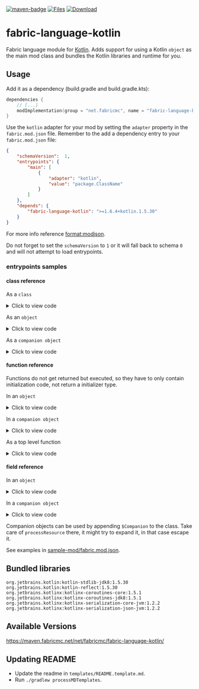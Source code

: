 [![maven-badge](https://img.shields.io/maven-metadata/v/https/maven.fabricmc.net/net/fabricmc/fabric-language-kotlin/maven-metadata.xml.svg?style=flat-square&logo=Kotlin)](https://maven.fabricmc.net/net/fabricmc/fabric-language-kotlin)
[![Files](https://curse.nikky.moe/api/img/308769/files?logo&style=flat-square)](https://minecraft.curseforge.com/projects/308769/files)
[![Download](https://curse.nikky.moe/api/img/308769?logo&style=flat-square)](https://curse.nikky.moe/api/url/308769?version=1.14-Snapshot)

# fabric-language-kotlin
Fabric language module for [Kotlin](https://kotlinlang.org/). Adds support for using a Kotlin `object` as the main mod class and bundles the Kotlin libraries and runtime for you.

## Usage

Add it as a dependency (build.gradle and build.gradle.kts):

```kotlin
dependencies {
    // [...]
    modImplementation(group = "net.fabricmc", name = "fabric-language-kotlin", version = "1.6.4+kotlin.1.5.30")
}
```

Use the `kotlin` adapter for your mod by setting the `adapter` property in the `fabric.mod.json` file. 
Remember to the add a dependency entry to your `fabric.mod.json` file:

```json
{
    "schemaVersion":  1, 
    "entrypoints": {
        "main": [
            {
                "adapter": "kotlin",
                "value": "package.ClassName"
            }
        ]
    },
    "depends": {
        "fabric-language-kotlin": ">=1.6.4+kotlin.1.5.30"
    }
}
```

For more info reference [format:modjson](https://fabricmc.net/wiki/format:modjson).

Do not forget to set the `schemaVersion` to `1` or it will fall back to schema `0` and will not attempt to load entrypoints.

### entrypoints samples

#### class reference

As a `class`

<details>
  <summary>Click to view code</summary><p>

```json
{
    "adapter": "kotlin",
    "value": "mymod.MyMod"
}
```

```kotlin
package mymod
class MyMod : ModInitializer {
    override fun onInitialize() {
        TODO()
    }
}
```
</p></details>

As an `object`

<details>
  <summary>Click to view code</summary><p>

```json
{
    "adapter": "kotlin",
    "value": "mymod.MyMod"
}
```

```kotlin
package mymod
object MyMod : ModInitializer {
    override fun onInitialize() {
        TODO()
    }
}
```
</p></details>

As a `companion object`

<details>
  <summary>Click to view code</summary><p>

```json
{
    "adapter": "kotlin",
    "value": "mymod.MyMod$Companion"
}
```

```kotlin
package mymod
class MyMod {
    companion object : ModInitializer {
        override fun onInitialize() {
            TODO()
        }
    }
}
```
</p></details>

#### function reference

Functions do not get returned but executed, 
so they have to only contain initialization code, 
not return a initializer type.

In an `object`

<details>
  <summary>Click to view code</summary><p>

```json
{
    "adapter": "kotlin",
    "value": "mymod.MyMod::init"
}
```

```kotlin
package mymod
object MyMod  {
    fun init() {
        TODO()
    }
}
```
</p></details>

In a `companion object`
<details>
  <summary>Click to view code</summary><p>

```json
{
    "adapter": "kotlin",
    "value": "mymod.MyMod$Companion::init"
}
```

```kotlin
package mymod
class MyMod  {
    companion object {
        fun init() {
            TODO()
        }
    }
}
```
</p></details>

As a top level function

<details>
  <summary>Click to view code</summary><p>

The classname gets constructed by taking the filename and appending `Kt`.
```json
{
    "adapter": "kotlin",
    "value": "mymod.MyModKt::init"
}
```

File: `src/main/kotlin/mymod/MyMod.kt`
```kotlin
package mymod

fun init() {
    TODO()
}
```
</p></details>

#### field reference

In an `object`

<details>
  <summary>Click to view code</summary><p>

```json
{
    "adapter": "kotlin",
    "value": "mymod.MyMod::initializer"
}
```

```kotlin
package mymod
object MyMod  {
    val initializer = ModInitializer {
        TODO()
    }
}
```
</p></details>

In a `companion object`

<details>
  <summary>Click to view code</summary><p>

```json
{
    "adapter": "kotlin",
    "value": "mymod.MyMod$Companion::initializer"
}
```

```kotlin
package mymod
class MyMod  {
    companion object {
        val initializer = ModInitializer {
            TODO()
        }
    }
}
```
</p></details>

Companion objects can be used by appending `$Companion` to the class.
Take care of `processResource` there, it might try to expand it, in that case escape it.

See examples in [sample-mod/fabric.mod.json](https://github.com/FabricMC/fabric-language-kotlin/blob/master/sample-mod/src/main/resources/fabric.mod.json).

## Bundled libraries

```
org.jetbrains.kotlin:kotlin-stdlib-jdk8:1.5.30
org.jetbrains.kotlin:kotlin-reflect:1.5.30
org.jetbrains.kotlinx:kotlinx-coroutines-core:1.5.1
org.jetbrains.kotlinx:kotlinx-coroutines-jdk8:1.5.1
org.jetbrains.kotlinx:kotlinx-serialization-core-jvm:1.2.2
org.jetbrains.kotlinx:kotlinx-serialization-json-jvm:1.2.2
```

## Available Versions

https://maven.fabricmc.net/net/fabricmc/fabric-language-kotlin/

## Updating README

- Update the readme in `templates/README.template.md`.
- Run `./gradlew processMDTemplates`.
